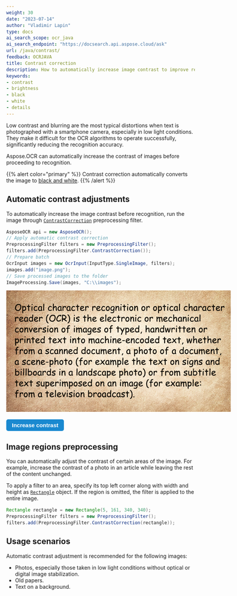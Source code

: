 ```yaml
---
weight: 30
date: "2023-07-14"
author: "Vladimir Lapin"
type: docs
ai_search_scope: ocr_java
ai_search_endpoint: "https://docsearch.api.aspose.cloud/ask"
url: /java/contrast/
feedback: OCRJAVA
title: Contrast correction
description: How to automatically increase image contrast to improve recognition accuracy.
keywords:
- contrast
- brightness
- black
- white
- details
---
```


<style>
	button {
		cursor: pointer;
		margin-right: 20px;
		padding: 7px 15px;
		border: none;
		border-radius: 5px;
		background-color: #1a89d0;
		font-weight: 700;
		font-size: 15px;
		color: #ffffff;
	}

	button:hover {
		background-color: #3071a9;
	}

	button:focus {
		outline: none;
	}

	.duo {
		position: relative;
		width: 600px;
		height: 324px;
		margin-bottom: 20px;
	}

	.duo > img {
		position: absolute;
	}
</style>

Low contrast and blurring are the most typical distortions when text is photographed with a smartphone camera, especially in low light conditions. They make it difficult for the OCR algorithms to operate successfully, significantly reducing the recognition accuracy.

Aspose.OCR can automatically increase the contrast of images before proceeding to recognition.

{{% alert color="primary" %}} 
Contrast correction automatically converts the image to [black and white](/ocr/java/binarization/#automatically-converting-the-image-to-black-and-white).
{{% /alert %}}

## Automatic contrast adjustments

To automatically increase the image contrast before recognition, run the image through [`ContrastCorrection`](https://reference.aspose.com/ocr/java/com.aspose.ocr/PreprocessingFilter#ContrastCorrection--) preprocessing filter.

```java
AsposeOCR api = new AsposeOCR();
// Apply automatic contrast correction
PreprocessingFilter filters = new PreprocessingFilter();
filters.add(PreprocessingFilter.ContrastCorrection());
// Prepare batch
OcrInput images = new OcrInput(InputType.SingleImage, filters);
images.add("image.png");
// Save processed images to the folder
ImageProcessing.Save(images, "C:\\images");
```

<div class="duo">
	<img src="origin.png" alt="Low-contrast image" />
	<img src="result.png" alt="High-contrast image" style="display: none;" />
</div>
<button onclick="triggerSkew(this)">Increase contrast</button>
<script>
	function triggerSkew(obj)
	{
		let images = $(".duo > img");
		let skewed = images.eq(0).is(":visible");
		if(skewed)
		{
			images.eq(1).show(200);
			images.eq(0).hide(200);
			$(obj).text("Revert to original image");
		}
		else
		{
			images.eq(0).show(200);
			images.eq(1).hide(200);
			$(obj).text("Increase contrast");
		}
	}
</script>

## Image regions preprocessing

You can automatically adjust the contrast of certain areas of the image. For example, increase the contrast of a photo in an article while leaving the rest of the content unchanged.

To apply a filter to an area, specify its top left corner along with width and height as [`Rectangle`](https://docs.oracle.com/javase/8/docs/api/java/awt/Rectangle.html) object. If the region is omitted, the filter is applied to the entire image.

```java
Rectangle rectangle = new Rectangle(5, 161, 340, 340);
PreprocessingFilter filters = new PreprocessingFilter();
filters.add(PreprocessingFilter.ContrastCorrection(rectangle));
```

## Usage scenarios

Automatic contrast adjustment is recommended for the following images:

- Photos, especially those taken in low light conditions without optical or digital image stabilization.
- Old papers.
- Text on a background.
